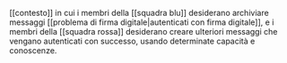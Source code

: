 [[contesto]] in cui i membri della [[squadra blu]] desiderano archiviare messaggi [[problema di firma digitale|autenticati con firma digitale]], e i membri della [[squadra rossa]] desiderano creare ulteriori messaggi che vengano autenticati con successo, usando determinate capacità e conoscenze.
